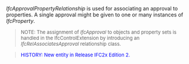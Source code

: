﻿_IfcApprovalPropertyRelationship_ is used for associating an approval to properties. A single approval might be given to one or many instances of _IfcProperty_.

> <font size="-1">NOTE: The assignment of <i>IfcApproval</i> to objects
		  and property sets is handled in the IfcControlExtension by introducing an
		  <i>IfcRelAssociatesApproval</i> relationship class.</font>
>

> <font size="-1" color="#0000FF">HISTORY: New entity in Release IFC2x Edition 2.</font>
>